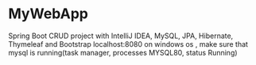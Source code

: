 # MyWebApp
Spring Boot CRUD project with IntelliJ IDEA, MySQL, JPA, Hibernate, Thymeleaf and Bootstrap
localhost:8080
on windows os , make sure that mysql is running(task manager, processes MYSQL80, status Running)
